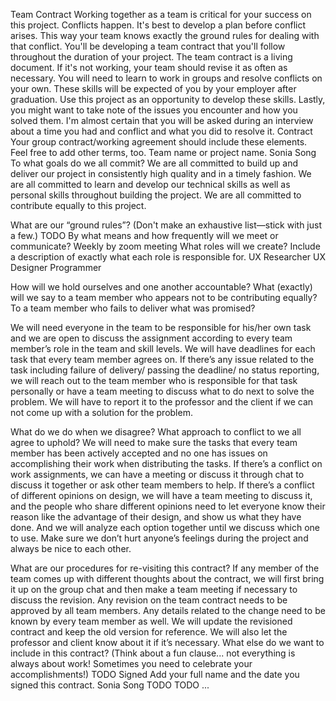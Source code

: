 Team Contract
Working together as a team is critical for your success on this project. Conflicts happen. It's best to develop a plan before conflict arises. This way your team knows exactly the ground rules for dealing with that conflict. You'll be developing a team contract that you'll follow throughout the duration of your project. The team contract is a living document. If it's not working, your team should revise it as often as necessary.
You will need to learn to work in groups and resolve conflicts on your own. These skills will be expected of you by your employer after graduation. Use this project as an opportunity to develop these skills. Lastly, you might want to take note of the issues you encounter and how you solved them. I'm almost certain that you will be asked during an interview about a time you had and conflict and what you did to resolve it.
Contract
Your group contract/working agreement should include these elements. Feel free to add other terms, too.
Team name or project name.
Sonia Song
To what goals do we all commit?
We are all committed to build up and deliver our project in consistently high quality and in a timely fashion. 
We are all committed to learn and develop our technical skills as well as personal skills throughout building the project.
We are all committed to contribute equally to this project.

What are our “ground rules”? (Don't make an exhaustive list—stick with just a few.)
TODO
By what means and how frequently will we meet or communicate?
Weekly by zoom meeting
What roles will we create? Include a description of exactly what each role is responsible for.
UX Researcher
UX Designer 
Programmer
 
How will we hold ourselves and one another accountable? What (exactly) will we say to a team member who appears not to be contributing equally? To a team member who fails to deliver what was promised?


We will need everyone in the team to be responsible for his/her own task and we are open to discuss the assignment according to every team member’s role in the team and skill levels.
We will have deadlines for each task that every team member agrees on.
If there’s any issue related to the task including failure of delivery/ passing the deadline/ no status reporting, we will reach out to the team member who is responsible for that task personally or have a team meeting to discuss what to do next to solve the problem. We will have to report it to the professor and the client if we can not come up with a solution for the problem.
 
What do we do when we disagree? What approach to conflict to we all agree to uphold?
We will need to make sure the tasks that every team member has been actively accepted and no one has issues on accomplishing their work when distributing the tasks. If there’s a conflict on work assignments, we can have a meeting or discuss it through chat to discuss it together or ask other team members to help.
If there’s a conflict of different opinions on design, we will have a team meeting to discuss it, and the people who share different opinions need to let everyone know their reason like the advantage of their design, and show us what they have done. And we will analyze each option together until we discuss which one to use.
Make sure we don’t hurt anyone’s feelings during the project and always be nice to each other.
 
What are our procedures for re-visiting this contract?
If any member of the team comes up with different thoughts about the contract, we will first bring it up on the group chat and then make a team meeting if necessary to discuss the revision.
Any revision on the team contract needs to be approved by all team members. Any details related to the change need to be known by every team member as well. 
We will update the revisioned contract and keep the old version for reference. We will also let the professor and client know about it if it’s necessary. 
What else do we want to include in this contract? (Think about a fun clause... not everything is always about work! Sometimes you need to celebrate your accomplishments!)
TODO
Signed
Add your full name and the date you signed this contract.
Sonia Song
TODO
TODO
...